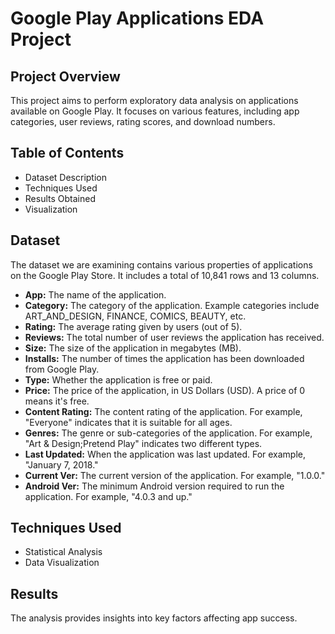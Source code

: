 # Google Play Applications EDA Project

## Project Overview
This project aims to perform exploratory data analysis on applications available on Google Play. It focuses on various features, including app categories, user reviews, rating scores, and download numbers.

## Table of Contents
- Dataset Description
- Techniques Used
- Results Obtained 
- Visualization

## Dataset
The dataset we are examining contains various properties of applications on the Google Play Store. It includes a total of 10,841 rows and 13 columns.
<ul>
    <li><b>App:</b> The name of the application.</li>
    <li><b>Category:</b> The category of the application. Example categories include ART_AND_DESIGN, FINANCE, COMICS, BEAUTY, etc.</li>
    <li><b>Rating:</b> The average rating given by users (out of 5).</li>
    <li><b>Reviews:</b> The total number of user reviews the application has received.</li>
    <li><b>Size:</b> The size of the application in megabytes (MB).</li>
    <li><b>Installs:</b> The number of times the application has been downloaded from Google Play.</li>
    <li><b>Type:</b> Whether the application is free or paid.</li>
    <li><b>Price:</b> The price of the application, in US Dollars (USD). A price of 0 means it's free.</li>
    <li><b>Content Rating:</b> The content rating of the application. For example, "Everyone" indicates that it is suitable for all ages.</li>
    <li><b>Genres:</b> The genre or sub-categories of the application. For example, "Art & Design;Pretend Play" indicates two different types.</li>
    <li><b>Last Updated:</b> When the application was last updated. For example, "January 7, 2018."</li>
    <li><b>Current Ver:</b> The current version of the application. For example, "1.0.0."</li>
    <li><b>Android Ver:</b> The minimum Android version required to run the application. For example, "4.0.3 and up."</li>
</ul>

## Techniques Used
- Statistical Analysis
- Data Visualization

## Results
The analysis provides insights into key factors affecting app success.